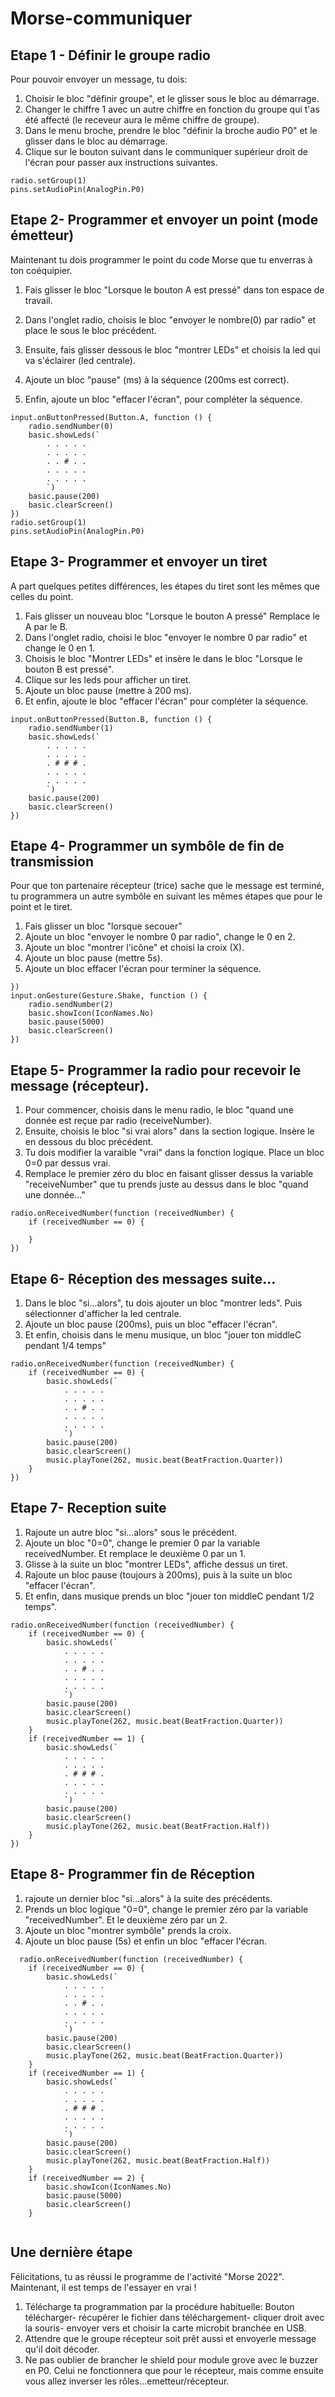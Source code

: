 # Morse-communiquer

## Etape 1 - Définir le groupe radio

Pour pouvoir envoyer un message, tu dois:
1. Choisir le bloc "définir groupe", et le glisser
sous le bloc au démarrage.
2. Changer le chiffre 1 avec un autre chiffre en
fonction du groupe qui t'as été affecté
(le receveur aura le même chiffre de groupe).
3. Dans le menu broche, prendre le bloc "définir
la broche audio P0" et le glisser dans le bloc au
démarrage.
4. Clique sur le bouton suivant dans le communiquer
supérieur droit de l'écran pour passer aux 
instructions suivantes.

```blocks
radio.setGroup(1)
pins.setAudioPin(AnalogPin.P0)
```
## Etape 2- Programmer et envoyer un point (mode émetteur)

Maintenant tu dois programmer le point du code
Morse que tu enverras à ton coéquipier.

1. Fais glisser le bloc "Lorsque le bouton A est pressé"
dans ton espace de travail.
2. Dans l'onglet radio, choisis le bloc "envoyer le nombre(0)
par radio" et place le sous le bloc précédent.
3. Ensuite, fais glisser dessous le bloc "montrer LEDs" 
et choisis la led qui va s'éclairer (led centrale).

4. Ajoute un bloc "pause" (ms) à la séquence (200ms est correct).
5. Enfin, ajoute un bloc "effacer l'écran", pour compléter
la séquence.

```blocks
input.onButtonPressed(Button.A, function () {
    radio.sendNumber(0)
    basic.showLeds(`
        . . . . .
        . . . . .
        . . # . .
        . . . . .
        . . . . .
        `)
    basic.pause(200)
    basic.clearScreen()
})
radio.setGroup(1)
pins.setAudioPin(AnalogPin.P0)
```
## Etape 3- Programmer et envoyer un tiret

A part quelques petites différences, les étapes du tiret
sont les mêmes que celles du point.

1. Fais glisser un nouveau bloc "Lorsque le bouton A pressé"
Remplace le A par le B.
2. Dans l'onglet radio, choisi le bloc "envoyer le nombre
0 par radio" et change le 0 en 1.
3. Choisis le bloc "Montrer LEDs" et insère le dans le
bloc "Lorsque le bouton B est pressé".
4. Clique sur les leds pour afficher un tiret.
5. Ajoute un bloc pause (mettre à 200 ms).
6. Et enfin, ajoute le bloc "effacer l'écran" pour compléter 
la séquence.

```blocks
input.onButtonPressed(Button.B, function () {
    radio.sendNumber(1)
    basic.showLeds(`
        . . . . .
        . . . . .
        . # # # .
        . . . . .
        . . . . .
        `)
    basic.pause(200)
    basic.clearScreen()
})

```
## Etape 4- Programmer un symbôle de fin de transmission

Pour que ton partenaire récepteur (trice) sache que
le message est terminé, tu programmera un autre symbôle
en suivant les mêmes étapes que pour le point et le tiret.

1. Fais glisser un bloc "lorsque secouer"
2. Ajoute un bloc "envoyer le nombre 0 par radio", change le 0
en 2.
2. Ajoute un bloc "montrer l'icône" et choisi la croix (X).
3. Ajoute un bloc pause (mettre 5s).
4. Ajoute un bloc effacer l'écran pour terminer la séquence.

```blocks
})
input.onGesture(Gesture.Shake, function () {
    radio.sendNumber(2)
    basic.showIcon(IconNames.No)
    basic.pause(5000)
    basic.clearScreen()
})
```
## Etape 5- Programmer la radio pour recevoir le message (récepteur).

1. Pour commencer, choisis dans le menu radio, le bloc
"quand une donnée est reçue par radio (receiveNumber).
2. Ensuite, choisis le bloc "si vrai alors" dans la section logique.
Insère le en dessous du bloc précédent.
3. Tu dois modifier la varaible "vrai" dans la fonction logique.
Place un bloc 0=0 par dessus vrai.
4. Remplace le premier zéro du bloc en faisant glisser dessus la
variable "receiveNumber" que tu prends juste au dessus
dans le bloc "quand une donnée..."

```blocks
radio.onReceivedNumber(function (receivedNumber) {
    if (receivedNumber == 0) {
    	
    }
})
```

## Etape 6- Réception des messages suite...

1. Dans le bloc "si...alors", tu dois ajouter
un bloc "montrer leds". Puis sélectionner d'afficher la led centrale.
2. Ajoute un bloc pause (200ms), puis un bloc "effacer l'écran".
3. Et enfin, choisis dans le menu musique, un bloc
"jouer ton middleC pendant 1/4 temps"

```blocks
radio.onReceivedNumber(function (receivedNumber) {
    if (receivedNumber == 0) {
        basic.showLeds(`
            . . . . .
            . . . . .
            . . # . .
            . . . . .
            . . . . .
            `)
        basic.pause(200)
        basic.clearScreen()
        music.playTone(262, music.beat(BeatFraction.Quarter))
    }
})
```
## Etape 7- Reception suite

1. Rajoute un autre bloc "si...alors" sous le précédent.
2. Ajoute un bloc "0=0", change le premier 0 par la variable
receivedNumber. Et remplace le deuxième 0 par un 1.
3. Glisse à la suite un bloc "montrer LEDs", affiche dessus
un tiret.
4. Rajoute un bloc pause (toujours à 200ms), puis à la suite
un bloc "effacer l'écran".
5. Et enfin, dans musique prends un bloc "jouer ton middleC
pendant 1/2 temps".

```blocks
radio.onReceivedNumber(function (receivedNumber) {
    if (receivedNumber == 0) {
        basic.showLeds(`
            . . . . .
            . . . . .
            . . # . .
            . . . . .
            . . . . .
            `)
        basic.pause(200)
        basic.clearScreen()
        music.playTone(262, music.beat(BeatFraction.Quarter))
    }
    if (receivedNumber == 1) {
        basic.showLeds(`
            . . . . .
            . . . . .
            . # # # .
            . . . . .
            . . . . .
            `)
        basic.pause(200)
        basic.clearScreen()
        music.playTone(262, music.beat(BeatFraction.Half))
    }
})
```

## Etape 8- Programmer fin de Réception

1. rajoute un dernier bloc "si...alors" à la suite des précédents.
2. Prends un bloc logique "0=0", change le premier zéro
par la variable "receivedNumber". Et le deuxième zéro par un 2.
3. Ajoute un bloc "montrer symbôle" prends la croix.
4. Ajoute un bloc pause (5s) et enfin un bloc "effacer l'écran.

```blocks
  radio.onReceivedNumber(function (receivedNumber) {
    if (receivedNumber == 0) {
        basic.showLeds(`
            . . . . .
            . . . . .
            . . # . .
            . . . . .
            . . . . .
            `)
        basic.pause(200)
        basic.clearScreen()
        music.playTone(262, music.beat(BeatFraction.Quarter))
    }
    if (receivedNumber == 1) {
        basic.showLeds(`
            . . . . .
            . . . . .
            . # # # .
            . . . . .
            . . . . .
            `)
        basic.pause(200)
        basic.clearScreen()
        music.playTone(262, music.beat(BeatFraction.Half))
    }
    if (receivedNumber == 2) {
        basic.showIcon(IconNames.No)
        basic.pause(5000)
        basic.clearScreen()
    }  
     
```

## Une dernière étape

Félicitations, tu as réussi le programme de l'activité "Morse 2022".
Maintenant, il est temps de l'essayer en vrai !

1. Télécharge ta programmation par la procédure habituelle:
Bouton télécharger- récupérer le fichier dans téléchargement-
cliquer droit avec la souris- envoyer vers et choisir la carte microbit
branchée en USB.
2. Attendre que le groupe récepteur soit prêt aussi et envoyerle message qu'il doit décoder.
3. Ne pas oublier de brancher le shield pour module grove avec le buzzer en P0.
Celui ne fonctionnera que pour le récepteur, mais comme ensuite vous allez
inverser les rôles...emetteur/récepteur.